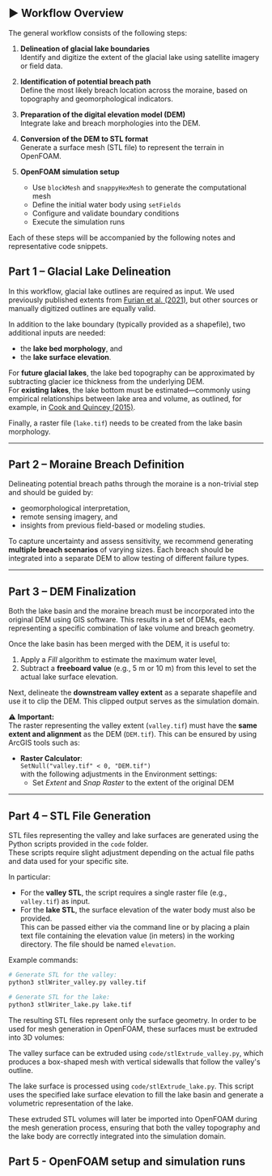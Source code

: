 
## ▶️ Workflow Overview

The general workflow consists of the following steps:

1. **Delineation of glacial lake boundaries**  
   Identify and digitize the extent of the glacial lake using satellite imagery or field data.

2. **Identification of potential breach path**  
   Define the most likely breach location across the moraine, based on topography and geomorphological indicators.

3. **Preparation of the digital elevation model (DEM)**  
   Integrate lake and breach morphologies into the DEM.

4. **Conversion of the DEM to STL format**  
   Generate a surface mesh (STL file) to represent the terrain in OpenFOAM.

5. **OpenFOAM simulation setup**  
   - Use `blockMesh` and `snappyHexMesh` to generate the computational mesh  
   - Define the initial water body using `setFields`  
   - Configure and validate boundary conditions  
   - Execute the simulation runs

Each of these steps will be accompanied by the following notes and representative code snippets.

## Part 1 – Glacial Lake Delineation

In this workflow, glacial lake outlines are required as input. 
We used previously published extents from [Furian et al. (2021)](https://doi.org/10.1017/jog.2021.18), 
but other sources or manually digitized outlines are equally valid.

In addition to the lake boundary (typically provided as a shapefile), two additional inputs are needed:
- the **lake bed morphology**, and  
- the **lake surface elevation**.

For **future glacial lakes**, the lake bed topography can be approximated by subtracting glacier ice thickness from the underlying DEM.  
For **existing lakes**, the lake bottom must be estimated—commonly using empirical relationships between lake area and volume, 
as outlined, for example, in [Cook and Quincey (2015)](https://doi.org/10.5194/esurfd-3-909-2015).

Finally, a raster file (`lake.tif`) needs to be created from the lake basin morphology. 

---

## Part 2 – Moraine Breach Definition

Delineating potential breach paths through the moraine is a non-trivial step and should be guided by:
- geomorphological interpretation,
- remote sensing imagery, and
- insights from previous field-based or modeling studies.

To capture uncertainty and assess sensitivity, we recommend generating **multiple breach scenarios** of varying sizes. 
Each breach should be integrated into a separate DEM to allow testing of different failure types.

---

## Part 3 – DEM Finalization

Both the lake basin and the moraine breach must be incorporated into the original DEM using GIS software. 
This results in a set of DEMs, each representing a specific combination of lake volume and breach geometry.

Once the lake basin has been merged with the DEM, it is useful to:
1. Apply a *Fill* algorithm to estimate the maximum water level,
2. Subtract a **freeboard value** (e.g., 5 m or 10 m) from this level to set the actual lake surface elevation.

Next, delineate the **downstream valley extent** as a separate shapefile and use it to clip the DEM. 
This clipped output serves as the simulation domain.

⚠️ **Important:**  
The raster representing the valley extent (`valley.tif`) must have the **same extent and alignment** as the DEM (`DEM.tif`). This can be ensured by using ArcGIS tools such as:

- **Raster Calculator**:  
  ``
  SetNull("valley.tif" < 0, "DEM.tif")  
  ``  
with the following adjustments in the Environment settings:
  - Set *Extent* and *Snap Raster* to the extent of the original DEM

---

## Part 4 – STL File Generation

STL files representing the valley and lake surfaces are generated using the Python scripts provided in the `code` folder.  
These scripts require slight adjustment depending on the actual file paths and data used for your specific site.

In particular:

- For the **valley STL**, the script requires a single raster file (e.g., `valley.tif`) as input.
- For the **lake STL**, the surface elevation of the water body must also be provided.  
  This can be passed either via the command line or by placing a plain text file containing the elevation value (in meters) in the working directory. The file should be named `elevation`.

Example commands:

```bash
# Generate STL for the valley:
python3 stlWriter_valley.py valley.tif

# Generate STL for the lake:
python3 stlWriter_lake.py lake.tif
```
The resulting STL files represent only the surface geometry. In order to be used for mesh generation in OpenFOAM,
these surfaces must be extruded into 3D volumes:

The valley surface can be extruded using `code/stlExtrude_valley.py`, 
which produces a box-shaped mesh with vertical sidewalls that follow the valley's outline.

The lake surface is processed using `code/stlExtrude_lake.py`. 
This script uses the specified lake surface elevation to fill the lake basin and 
generate a volumetric representation of the lake.

These extruded STL volumes will later be imported into OpenFOAM during the mesh generation process, 
ensuring that both the valley topography and the lake body are correctly integrated into the simulation domain.

## Part 5 - OpenFOAM setup and simulation runs



